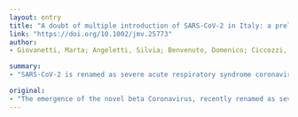 ```yaml
---
layout: entry
title: "A doubt of multiple introduction of SARS-CoV-2 in Italy: a preliminary overview"
link: "https://doi.org/10.1002/jmv.25773"
author:
- Giovanetti, Marta; Angeletti, Silvia; Benvenuto, Domenico; Ciccozzi, Massimo

summary:
- "SARS-CoV-2 is renamed as severe acute respiratory syndrome coronavirus 2. There is limited information about the genomic epidemiology of the virus circulating in Italy from surveillance studies. The shortage of complete genomic sequences available impairs our understanding of the introduction and establishment of the novel beta Coronavirus. Continued genomic surveillance strategies are needed to improve monitoring and understanding of current epidemics, which might help attenuate public health impact of infectious diseases. This article is protected by copyright."

original:
- "The emergence of the novel beta Coronavirus, recently renamed as severe acute respiratory syndrome coronavirus 2, SARS-CoV-2, has raised serious concerns due to the virus rapid dissemination worldwide. Nevertheless, there is limited information about the genomic epidemiology of SARS-CoV-2 circulating in Italy from surveillance studies. The shortage of complete genomic sequences available impairs our understanding of the SARS-CoV-2 introduction and establishment in the country. To better understand its dynamics in Italy, we analysed complete genomes of SARS-CoV-2 isolates, obtained directly from clinical samples. Our phylogenetic reconstructions suggest possible multiple introduction of SARS-CoV-2. Continued genomic surveillance strategies are needed to improve monitoring and understanding of the currently SARS-CoV-2 epidemics, which might help to attenuate public health impact of infectious diseases. This article is protected by copyright. All rights reserved."
---
```


